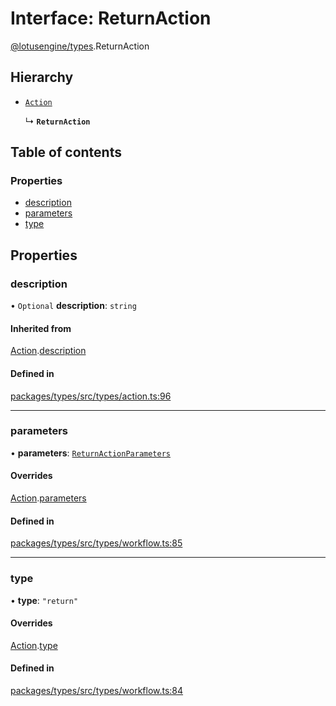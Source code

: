 # Interface: ReturnAction

[@lotusengine/types](../wiki/@lotusengine.types).ReturnAction

## Hierarchy

- [`Action`](../wiki/@lotusengine.types.Action)

  ↳ **`ReturnAction`**

## Table of contents

### Properties

- [description](../wiki/@lotusengine.types.ReturnAction#description)
- [parameters](../wiki/@lotusengine.types.ReturnAction#parameters)
- [type](../wiki/@lotusengine.types.ReturnAction#type)

## Properties

### description

• `Optional` **description**: `string`

#### Inherited from

[Action](../wiki/@lotusengine.types.Action).[description](../wiki/@lotusengine.types.Action#description)

#### Defined in

[packages/types/src/types/action.ts:96](https://github.com/lotusengine/sdk/blob/f1f5297/packages/types/src/types/action.ts#L96)

___

### parameters

• **parameters**: [`ReturnActionParameters`](../wiki/@lotusengine.types.ReturnActionParameters)

#### Overrides

[Action](../wiki/@lotusengine.types.Action).[parameters](../wiki/@lotusengine.types.Action#parameters)

#### Defined in

[packages/types/src/types/workflow.ts:85](https://github.com/lotusengine/sdk/blob/f1f5297/packages/types/src/types/workflow.ts#L85)

___

### type

• **type**: ``"return"``

#### Overrides

[Action](../wiki/@lotusengine.types.Action).[type](../wiki/@lotusengine.types.Action#type)

#### Defined in

[packages/types/src/types/workflow.ts:84](https://github.com/lotusengine/sdk/blob/f1f5297/packages/types/src/types/workflow.ts#L84)
